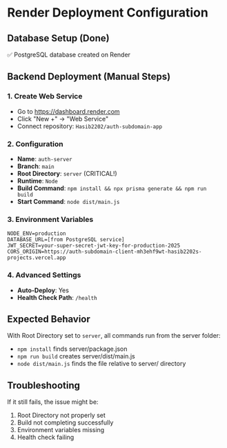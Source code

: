 # Render Deployment Configuration

## Database Setup (Done)

✅ PostgreSQL database created on Render

## Backend Deployment (Manual Steps)

### 1. Create Web Service

- Go to https://dashboard.render.com
- Click "New +" → "Web Service"
- Connect repository: `Hasib2202/auth-subdomain-app`

### 2. Configuration

- **Name**: `auth-server`
- **Branch**: `main`
- **Root Directory**: `server` (CRITICAL!)
- **Runtime**: `Node`
- **Build Command**: `npm install && npx prisma generate && npm run build`
- **Start Command**: `node dist/main.js`

### 3. Environment Variables

```
NODE_ENV=production
DATABASE_URL=[from PostgreSQL service]
JWT_SECRET=your-super-secret-jwt-key-for-production-2025
CORS_ORIGIN=https://auth-subdomain-client-mh3ehf9wt-hasib2202s-projects.vercel.app
```

### 4. Advanced Settings

- **Auto-Deploy**: Yes
- **Health Check Path**: `/health`

## Expected Behavior

With Root Directory set to `server`, all commands run from the server folder:

- `npm install` finds server/package.json
- `npm run build` creates server/dist/main.js
- `node dist/main.js` finds the file relative to server/ directory

## Troubleshooting

If it still fails, the issue might be:

1. Root Directory not properly set
2. Build not completing successfully
3. Environment variables missing
4. Health check failing
